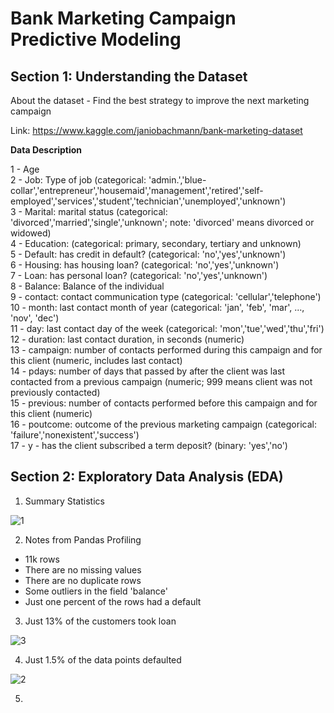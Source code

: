 # Bank Marketing Campaign Predictive Modeling

## Section 1: Understanding the Dataset

About the dataset - Find the best strategy to improve the next marketing campaign

Link: https://www.kaggle.com/janiobachmann/bank-marketing-dataset

**Data Description**

1 - Age<br/>
2 - Job: Type of job (categorical: 'admin.','blue-collar','entrepreneur','housemaid','management','retired','self-employed','services','student','technician','unemployed','unknown')<br/>
3 - Marital: marital status (categorical: 'divorced','married','single','unknown'; note: 'divorced' means divorced or widowed)<br/>
4 - Education: (categorical: primary, secondary, tertiary and unknown)<br/>
5 - Default: has credit in default? (categorical: 'no','yes','unknown')<br/>
6 - Housing: has housing loan? (categorical: 'no','yes','unknown')<br/>
7 - Loan: has personal loan? (categorical: 'no','yes','unknown')<br/>
8 - Balance: Balance of the individual<br/>
9 - contact: contact communication type (categorical: 'cellular','telephone')<br/>
10 - month: last contact month of year (categorical: 'jan', 'feb', 'mar', ..., 'nov', 'dec')<br/>
11 - day: last contact day of the week (categorical: 'mon','tue','wed','thu','fri')<br/>
12 - duration: last contact duration, in seconds (numeric)<br/>
13 - campaign: number of contacts performed during this campaign and for this client (numeric, includes last contact)<br/>
14 - pdays: number of days that passed by after the client was last contacted from a previous campaign (numeric; 999 means client was not previously contacted)<br/>
15 - previous: number of contacts performed before this campaign and for this client (numeric)<br/>
16 - poutcome: outcome of the previous marketing campaign (categorical: 'failure','nonexistent','success')<br/>
17 - y - has the client subscribed a term deposit? (binary: 'yes','no')<br/>

## Section 2: Exploratory Data Analysis (EDA)

1. Summary Statistics </br>

![1](https://user-images.githubusercontent.com/54965123/75123675-be2df000-5677-11ea-93e3-6dcc6990b97e.PNG)

2. Notes from Pandas Profiling</br>

- 11k rows </br>
- There are no missing values</br>
- There are no duplicate rows </br>
- Some outliers in the field 'balance' </br>
- Just one percent of the rows had a default</br>

3. Just 13% of the customers took loan </br>

![3](https://user-images.githubusercontent.com/54965123/75123677-bec68680-5677-11ea-86cb-fd97661fdf91.PNG)

4. Just 1.5% of the data points defaulted 

![2](https://user-images.githubusercontent.com/54965123/75123676-be2df000-5677-11ea-971c-3e3860ed14a4.PNG)

5. 
